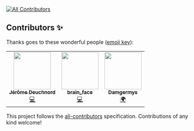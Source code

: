
<!-- ALL-CONTRIBUTORS-BADGE:START - Do not remove or modify this section -->
[![All Contributors](https://img.shields.io/badge/all_contributors-3-orange.svg?style=flat-square)](#contributors-)
<!-- ALL-CONTRIBUTORS-BADGE:END -->
## Contributors ✨

Thanks goes to these wonderful people ([emoji key](https://allcontributors.org/docs/en/emoji-key)):

<!-- ALL-CONTRIBUTORS-LIST:START - Do not remove or modify this section -->
<!-- prettier-ignore-start -->
<!-- markdownlint-disable -->
<table>
  <tr>
    <td align="center"><a href="https://deuchnord.fr/"><img src="https://avatars.githubusercontent.com/u/7600265?v=4?s=100" width="100px;" alt=""/><br /><sub><b>Jérôme Deuchnord</b></sub></a><br /><a href="https://github.com/Jérôme Deuchnord/kosmorro/commits?author=Deuchnord" title="Code">💻</a></td>
    <td align="center"><a href="https://github.com/Brainface1"><img src="https://avatars.githubusercontent.com/u/40472418?v=4?s=100" width="100px;" alt=""/><br /><sub><b>brain_face</b></sub></a><br /><a href="https://github.com/Jérôme Deuchnord/kosmorro/commits?author=Brainface1" title="Code">💻</a></td>
    <td align="center"><a href="https://github.com/Damgermys"><img src="https://avatars.githubusercontent.com/u/82285874?v=4?s=100" width="100px;" alt=""/><br /><sub><b>Damgermys</b></sub></a><br /><a href="#translation-Damgermys" title="Translation">🌍</a></td>
  </tr>
</table>

<!-- markdownlint-restore -->
<!-- prettier-ignore-end -->

<!-- ALL-CONTRIBUTORS-LIST:END -->

This project follows the [all-contributors](https://github.com/all-contributors/all-contributors) specification. Contributions of any kind welcome!
